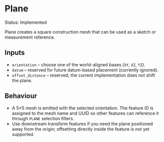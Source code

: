 # Plane

Status: Implemented

Plane creates a square construction mesh that can be used as a sketch or measurement reference.

## Inputs
- `orientation` – choose one of the world-aligned bases (`XY`, `XZ`, `YZ`).
- `datum` – reserved for future datum-based placement (currently ignored).
- `offset_distance` – reserved; the current implementation does not shift the plane.

## Behaviour
- A 5×5 mesh is emitted with the selected orientation. The feature ID is assigned to the mesh name and UUID so other features can reference it through `PLANE` selection filters.
- Use downstream transform features if you need the plane positioned away from the origin; offsetting directly inside the feature is not yet supported.
